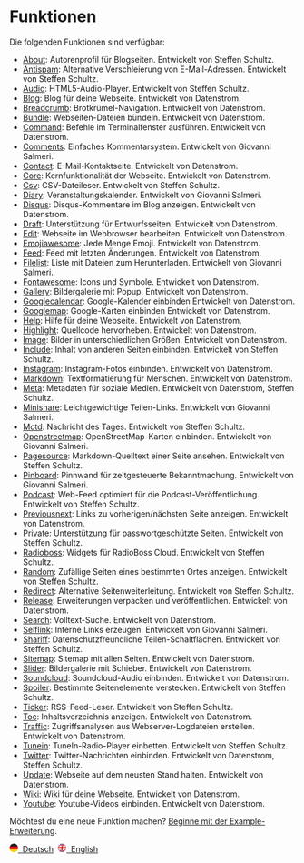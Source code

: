 Funktionen
==========

Die folgenden Funktionen sind verfügbar:

* [About](https://github.com/schulle4u/yellow-extensions-schulle4u/tree/master/about/README-de.md):
  Autorenprofil für Blogseiten. Entwickelt von Steffen Schultz.
* [Antispam](https://github.com/schulle4u/yellow-extensions-schulle4u/tree/master/antispam/README-de.md):
  Alternative Verschleierung von E-Mail-Adressen. Entwickelt von Steffen Schultz.
* [Audio](https://github.com/schulle4u/yellow-extensions-schulle4u/tree/master/audio/README-de.md):
  HTML5-Audio-Player. Entwickelt von Steffen Schultz.
* [Blog](https://github.com/datenstrom/yellow-extensions/tree/master/features/blog/README-de.md): 
  Blog für deine Webseite. Entwickelt von Datenstrom.
* [Breadcrumb](https://github.com/datenstrom/yellow-extensions/tree/master/features/breadcrumb/README-de.md): 
  Brotkrümel-Navigation. Entwickelt von Datenstrom.
* [Bundle](https://github.com/datenstrom/yellow-extensions/tree/master/features/bundle/README-de.md): 
  Webseiten-Dateien bündeln. Entwickelt von Datenstrom.
* [Command](https://github.com/datenstrom/yellow-extensions/tree/master/features/command/README-de.md): 
  Befehle im Terminalfenster ausführen. Entwickelt von Datenstrom.
* [Comments](https://github.com/GiovanniSalmeri/yellow-comments):
  Einfaches Kommentarsystem. Entwickelt von Giovanni Salmeri.
* [Contact](https://github.com/datenstrom/yellow-extensions/tree/master/features/contact/README-de.md): 
  E-Mail-Kontaktseite. Entwickelt von Datenstrom.
* [Core](https://github.com/datenstrom/yellow-extensions/tree/master/features/core/README-de.md): 
  Kernfunktionalität der Webseite. Entwickelt von Datenstrom.
* [Csv](https://github.com/schulle4u/yellow-extensions-schulle4u/tree/master/csv/README-de.md):
  CSV-Dateileser. Entwickelt von Steffen Schultz.
* [Diary](https://github.com/GiovanniSalmeri/yellow-diary):
  Veranstaltungskalender. Entwickelt von Giovanni Salmeri.
* [Disqus](https://github.com/datenstrom/yellow-extensions/tree/master/features/disqus/README-de.md): 
  Disqus-Kommentare im Blog anzeigen. Entwickelt von Datenstrom.
* [Draft](https://github.com/datenstrom/yellow-extensions/tree/master/features/draft/README-de.md): 
  Unterstützung für Entwurfsseiten. Entwickelt von Datenstrom.
* [Edit](https://github.com/datenstrom/yellow-extensions/tree/master/features/edit/README-de.md): 
  Webseite im Webbrowser bearbeiten. Entwickelt von Datenstrom.
* [Emojiawesome](https://github.com/datenstrom/yellow-extensions/tree/master/features/emojiawesome/README-de.md): 
  Jede Menge Emoji. Entwickelt von Datenstrom.
* [Feed](https://github.com/datenstrom/yellow-extensions/tree/master/features/feed/README-de.md): 
  Feed mit letzten Änderungen. Entwickelt von Datenstrom.
* [Filelist](https://github.com/GiovanniSalmeri/yellow-filelist):
  Liste mit Dateien zum Herunterladen. Entwickelt von Giovanni Salmeri.
* [Fontawesome](https://github.com/datenstrom/yellow-extensions/tree/master/features/fontawesome/README-de.md): 
  Icons und Symbole. Entwickelt von Datenstrom.
* [Gallery](https://github.com/datenstrom/yellow-extensions/tree/master/features/gallery/README-de.md): 
  Bildergalerie mit Popup. Entwickelt von Datenstrom.
* [Googlecalendar](https://github.com/datenstrom/yellow-extensions/tree/master/features/googlecalendar/README-de.md): 
  Google-Kalender einbinden Entwickelt von Datenstrom.
* [Googlemap](https://github.com/datenstrom/yellow-extensions/tree/master/features/googlemap/README-de.md): 
  Google-Karten einbinden Entwickelt von Datenstrom.
* [Help](https://github.com/datenstrom/yellow-extensions/tree/master/features/help/README-de.md): 
  Hilfe für deine Webseite. Entwickelt von Datenstrom.
* [Highlight](https://github.com/datenstrom/yellow-extensions/tree/master/features/highlight/README-de.md): 
  Quellcode hervorheben. Entwickelt von Datenstrom.
* [Image](https://github.com/datenstrom/yellow-extensions/tree/master/features/image/README-de.md): 
  Bilder in unterschiedlichen Größen. Entwickelt von Datenstrom.
* [Include](https://github.com/schulle4u/yellow-extensions-schulle4u/tree/master/include/README-de.md): 
  Inhalt von anderen Seiten einbinden. Entwickelt von Steffen Schultz.
* [Instagram](https://github.com/datenstrom/yellow-extensions/tree/master/features/instagram/README-de.md): 
  Instagram-Fotos einbinden. Entwickelt von Datenstrom.
* [Markdown](https://github.com/datenstrom/yellow-extensions/tree/master/features/markdown/README-de.md): 
  Textformatierung für Menschen. Entwickelt von Datenstrom.
* [Meta](https://github.com/datenstrom/yellow-extensions/tree/master/features/meta/README-de.md):
  Metadaten für soziale Medien. Entwickelt von Datenstrom, Steffen Schultz.
* [Minishare](https://github.com/GiovanniSalmeri/yellow-minishare):
  Leichtgewichtige Teilen-Links. Entwickelt von Giovanni Salmeri.
* [Motd](https://github.com/schulle4u/yellow-extensions-schulle4u/tree/master/motd/README-de.md):
  Nachricht des Tages. Entwickelt von Steffen Schultz.
* [Openstreetmap](https://github.com/GiovanniSalmeri/yellow-openstreetmap):
  OpenStreetMap-Karten einbinden. Entwickelt von Giovanni Salmeri.
* [Pagesource](https://github.com/schulle4u/yellow-extensions-schulle4u/tree/master/pagesource/README-de.md): 
  Markdown-Quelltext einer Seite ansehen. Entwickelt von Steffen Schultz.
* [Pinboard](https://github.com/GiovanniSalmeri/yellow-pinboard):
  Pinnwand für zeitgesteuerte Bekanntmachung. Entwickelt von Giovanni Salmeri.
* [Podcast](https://github.com/schulle4u/yellow-extensions-schulle4u/tree/master/podcast/README-de.md): 
  Web-Feed optimiert für die Podcast-Veröffentlichung. Entwickelt von Steffen Schultz.
* [Previousnext](https://github.com/datenstrom/yellow-extensions/tree/master/features/previousnext/README-de.md): 
  Links zu vorherigen/nächsten Seite anzeigen. Entwickelt von Datenstrom.
* [Private](https://github.com/schulle4u/yellow-extensions-schulle4u/tree/master/private/README-de.md): 
  Unterstützung für passwortgeschützte Seiten. Entwickelt von Steffen Schultz.
* [Radioboss](https://github.com/schulle4u/yellow-extensions-schulle4u/tree/master/radioboss/README-de.md): 
  Widgets für RadioBoss Cloud. Entwickelt von Steffen Schultz.
* [Random](https://github.com/schulle4u/yellow-extensions-schulle4u/tree/master/random/README-de.md): 
  Zufällige Seiten eines bestimmten Ortes anzeigen. Entwickelt von Steffen Schultz.
* [Redirect](https://github.com/schulle4u/yellow-extensions-schulle4u/tree/master/redirect/README-de.md): 
  Alternative Seitenweiterleitung. Entwickelt von Steffen Schultz.
* [Release](https://github.com/datenstrom/yellow-extensions/tree/master/features/release/README-de.md): 
  Erweiterungen verpacken und veröffentlichen. Entwickelt von Datenstrom.
* [Search](https://github.com/datenstrom/yellow-extensions/tree/master/features/search/README-de.md): 
  Volltext-Suche. Entwickelt von Datenstrom.
* [Selflink](https://github.com/GiovanniSalmeri/yellow-selflink):
  Interne Links erzeugen. Entwickelt von Giovanni Salmeri.
* [Shariff](https://github.com/schulle4u/yellow-extensions-schulle4u/tree/master/shariff/README-de.md):
  Datenschutzfreundliche Teilen-Schaltflächen. Entwickelt von Steffen Schultz.
* [Sitemap](https://github.com/datenstrom/yellow-extensions/tree/master/features/sitemap/README-de.md): 
  Sitemap mit allen Seiten. Entwickelt von Datenstrom.
* [Slider](https://github.com/datenstrom/yellow-extensions/tree/master/features/slider/README-de.md): 
  Bildergalerie mit Schieber. Entwickelt von Datenstrom.
* [Soundcloud](https://github.com/datenstrom/yellow-extensions/tree/master/features/soundcloud/README-de.md): 
  Soundcloud-Audio einbinden. Entwickelt von Datenstrom.
* [Spoiler](https://github.com/schulle4u/yellow-extensions-schulle4u/tree/master/spoiler/README-de.md):
  Bestimmte Seitenelemente verstecken. Entwickelt von Steffen Schultz.
* [Ticker](https://github.com/schulle4u/yellow-extensions-schulle4u/tree/master/ticker/README-de.md): 
  RSS-Feed-Leser. Entwickelt von Steffen Schultz.
* [Toc](https://github.com/datenstrom/yellow-extensions/tree/master/features/toc/README-de.md): 
  Inhaltsverzeichnis anzeigen. Entwickelt von Datenstrom.
* [Traffic](https://github.com/datenstrom/yellow-extensions/tree/master/features/traffic/README-de.md): 
  Zugriffsanalysen aus Webserver-Logdateien erstellen. Entwickelt von Datenstrom.
* [Tunein](https://github.com/schulle4u/yellow-extensions-schulle4u/tree/master/tunein/README-de.md): 
  TuneIn-Radio-Player einbetten. Entwickelt von Steffen Schultz.
* [Twitter](https://github.com/datenstrom/yellow-extensions/tree/master/features/twitter/README-de.md): 
  Twitter-Nachrichten einbinden. Entwickelt von Datenstrom, Steffen Schultz.
* [Update](https://github.com/datenstrom/yellow-extensions/tree/master/features/update/README-de.md): 
  Webseite auf dem neusten Stand halten. Entwickelt von Datenstrom.
* [Wiki](https://github.com/datenstrom/yellow-extensions/tree/master/features/wiki/README-de.md): 
  Wiki für deine Webseite. Entwickelt von Datenstrom.
* [Youtube](https://github.com/datenstrom/yellow-extensions/tree/master/features/youtube/README-de.md): 
  Youtube-Videos einbinden. Entwickelt von Datenstrom.

Möchtest du eine neue Funktion machen? [Beginne mit der Example-Erweiterung](https://github.com/schulle4u/yellow-extension-example).

<p>
<a href="README-de.md"><img src="https://raw.githubusercontent.com/datenstrom/yellow-extensions/master/features/help/language-de.png" width="15" height="15" alt="Deutsch">&nbsp; Deutsch</a>&nbsp;
<a href="README.md"><img src="https://raw.githubusercontent.com/datenstrom/yellow-extensions/master/features/help/language-en.png" width="15" height="15" alt="English">&nbsp; English</a>&nbsp;
</p>
